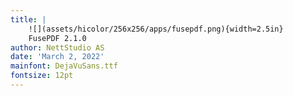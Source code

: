 ```yaml
---
title: |
    ![](assets/hicolor/256x256/apps/fusepdf.png){width=2.5in}  
    FusePDF 2.1.0
author: NettStudio AS
date: 'March 2, 2022'
mainfont: DejaVuSans.ttf
fontsize: 12pt
---
```

